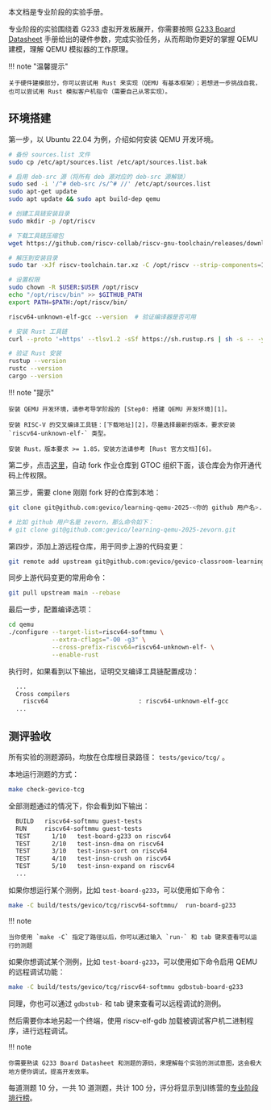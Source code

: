 本文档是专业阶段的实验手册。

专业阶段的实验围绕着 G233 虚拟开发板展开，你需要按照 [G233 Board Datasheet][5] 手册给出的硬件参数，完成实验任务，从而帮助你更好的掌握 QEMU 建模，理解 QEMU 模拟器的工作原理。

!!! note "温馨提示"

    关于硬件建模部分，你可以尝试用 Rust 来实现（QEMU 有基本框架）；若想进一步挑战自我，也可以尝试用 Rust 模拟客户机指令（需要自己从零实现）。

## 环境搭建

第一步，以 Ubuntu 22.04 为例，介绍如何安装 QEMU 开发环境。

```bash
# 备份 sources.list 文件
sudo cp /etc/apt/sources.list /etc/apt/sources.list.bak

# 启用 deb-src 源（将所有 deb 源对应的 deb-src 源解锁）
sudo sed -i '/^# deb-src /s/^# //' /etc/apt/sources.list
sudo apt-get update
sudo apt update && sudo apt build-dep qemu

# 创建工具链安装目录
sudo mkdir -p /opt/riscv

# 下载工具链压缩包
wget https://github.com/riscv-collab/riscv-gnu-toolchain/releases/download/2025.09.28/riscv64-elf-ubuntu-22.04-gcc-nightly-2025.09.28-nightly.tar.xz -O riscv-toolchain.tar.xz

# 解压到安装目录
sudo tar -xJf riscv-toolchain.tar.xz -C /opt/riscv --strip-components=1

# 设置权限
sudo chown -R $USER:$USER /opt/riscv
echo "/opt/riscv/bin" >> $GITHUB_PATH
export PATH=$PATH:/opt/riscv/bin/

riscv64-unknown-elf-gcc --version  # 验证编译器是否可用

# 安装 Rust 工具链
curl --proto '=https' --tlsv1.2 -sSf https://sh.rustup.rs | sh -s -- -y --default-toolchain stable

# 验证 Rust 安装
rustup --version
rustc --version
cargo --version
```

!!! note "提示"

    安装 QEMU 开发环境，请参考导学阶段的 [Step0: 搭建 QEMU 开发环境][1]。

    安装 RISC-V 的交叉编译工具链：[下载地址][2]，尽量选择最新的版本，要求安装 `riscv64-unknown-elf-` 类型。

    安装 Rust，版本要求 >= 1.85，安装方法请参考 [Rust 官方文档][6]。


第二步，点击[这里][3]，自动 fork 作业仓库到 GTOC 组织下面，该仓库会为你开通代码上传权限。

第三步，需要 clone 刚刚 fork 好的仓库到本地：

```bash
git clone git@github.com:gevico/learning-qemu-2025-<你的 github 用户名>.git

# 比如 github 用户名是 zevorn，那么命令如下：
# git clone git@github.com:gevico/learning-qemu-2025-zevorn.git
```

第四步，添加上游远程仓库，用于同步上游的代码变更：

```bash
git remote add upstream git@github.com:gevico/gevico-classroom-learning-qemu-2025-learning-qemu.git
```

同步上游代码变更的常用命令：

```bash
git pull upstream main --rebase
```

最后一步，配置编译选项：

```bash
cd qemu
./configure --target-list=riscv64-softmmu \
            --extra-cflags="-O0 -g3" \
            --cross-prefix-riscv64=riscv64-unknown-elf- \
            --enable-rust
```

执行时，如果看到以下输出，证明交叉编译工具链配置成功：

```bash
  ...
  Cross compilers
    riscv64                         : riscv64-unknown-elf-gcc
  ...
```


## 测评验收

所有实验的测题源码，均放在仓库根目录路径： `tests/gevico/tcg/` 。

本地运行测题的方式：

```bash
make check-gevico-tcg
```

全部测题通过的情况下，你会看到如下输出：

```bash
  BUILD   riscv64-softmmu guest-tests
  RUN     riscv64-softmmu guest-tests
  TEST      1/10   test-board-g233 on riscv64
  TEST      2/10   test-insn-dma on riscv64
  TEST      3/10   test-insn-sort on riscv64
  TEST      4/10   test-insn-crush on riscv64
  TEST      5/10   test-insn-expand on riscv64
  ...
```

如果你想运行某个测例，比如 `test-board-g233`，可以使用如下命令：

```bash
make -C build/tests/gevico/tcg/riscv64-softmmu/  run-board-g233
```

!!! note

    当你使用 `make -C` 指定了路径以后，你可以通过输入 `run-` 和 tab 键来查看可以运行的测题

如果你想调试某个测例，比如 `test-board-g233`，可以使用如下命令启用 QEMU 的远程调试功能：

```bash
make -C build/tests/gevico/tcg/riscv64-softmmu gdbstub-board-g233
```

同理，你也可以通过 `gdbstub-` 和 tab 键来查看可以远程调试的测例。

然后需要你本地另起一个终端，使用 riscv-elf-gdb 加载被调试客户机二进制程序，进行远程调试。

!!! note

    你需要熟读 G233 Board Datasheet 和测题的源码，来理解每个实验的测试意图，这会极大地方便你调试，提高开发效率。

每道测题 10 分，一共 10 道测题，共计 100 分，评分将显示到训练营的[专业阶段排行榜][4]。


[1]: https://qemu.readthedocs.io/en/v10.0.3/devel/build-environment.html
[2]: https://github.com/riscv-collab/riscv-gnu-toolchain/releases/
[3]: https://classroom.github.com/a/HXuCy8g7
[4]: https://opencamp.cn/qemu/camp/2025/stage/3?tab=rank
[5]: https://gevico.github.io/learning-qemu-docs/ch4/g233-board-datasheet/
[6]: https://rust-lang.org/zh-CN/tools/install/
